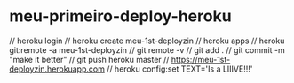 # meu-primeiro-deploy-heroku
// heroku login
// heroku create meu-1st-deployzin
// heroku apps
// heroku git:remote -a meu-1st-deployzin
// git remote -v
// git add .
// git commit -m "make it better"
// git push heroku master
// https://meu-1st-deployzin.herokuapp.com
// heroku config:set TEXT='Is a LIIIVE!!!'
